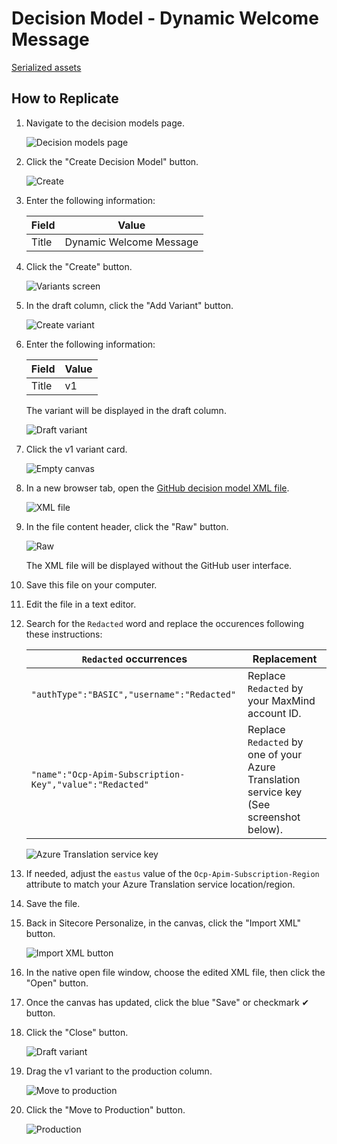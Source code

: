 # Decision Model - Dynamic Welcome Message

[Serialized assets](/demo/experience/personalize/decisioning/decisionModels/Dynamic%20Welcome%20Message)

## How to Replicate

1. Navigate to the decision models page.

   ![Decision models page](/docs/cdp-personalize/decisioning/decisionModels/Decision-models-page.png)

2. Click the "Create Decision Model" button.

   ![Create](/docs/cdp-personalize/decisioning/decisionModels/Create.png)

3. Enter the following information:

   |Field|Value|
   |-|-|
   |Title|Dynamic Welcome Message|

4. Click the "Create" button.

   ![Variants screen](/docs/cdp-personalize/decisioning/decisionModels/Variants.png)

5. In the draft column, click the "Add Variant" button.

   ![Create variant](/docs/cdp-personalize/decisioning/decisionModels/Create-variant.png)

6. Enter the following information:

   |Field|Value|
   |-|-|
   |Title|v1|

   The variant will be displayed in the draft column.

   ![Draft variant](/docs/cdp-personalize/decisioning/decisionModels/Draft-variant.png)

7. Click the v1 variant card.

   ![Empty canvas](/docs/cdp-personalize/decisioning/decisionModels/Empty-canvas.png)

8. In a new browser tab, open the [GitHub decision model XML file](/demo/experience/personalize/decisioning/decisionModels/Dynamic%20Welcome%20Message/v14.xml).

   ![XML file](GitHub.png)

9. In the file content header, click the "Raw" button.

   ![Raw](/docs/cdp-personalize/decisioning/decisionModels/Raw.png)

   The XML file will be displayed without the GitHub user interface.

10. Save this file on your computer.
11. Edit the file in a text editor.
12. Search for the `Redacted` word and replace the occurences following these instructions:

    |`Redacted` occurrences|Replacement|
    |-|-|
    |`"authType":"BASIC","username":"Redacted"`|Replace `Redacted` by your MaxMind account ID.|
    |`"name":"Ocp-Apim-Subscription-Key","value":"Redacted"`|Replace `Redacted` by one of your Azure Translation service key (See screenshot below).|

    ![Azure Translation service key](/docs/cdp-personalize/connections/Azure-Translation/Azure-translation-key.png)

13. If needed, adjust the `eastus` value of the `Ocp-Apim-Subscription-Region` attribute to match your Azure Translation service location/region.
14. Save the file.
15. Back in Sitecore Personalize, in the canvas, click the "Import XML" button.

    ![Import XML button](/docs/cdp-personalize/decisioning/decisionModels/Import-XML-button.png)

16. In the native open file window, choose the edited XML file, then click the "Open" button.
17. Once the canvas has updated, click the blue "Save" or checkmark ✔ button.
18. Click the "Close" button.

    ![Draft variant](/docs/cdp-personalize/decisioning/decisionModels/Draft-variant.png)

19. Drag the v1 variant to the production column.

    ![Move to production](/docs/cdp-personalize/decisioning/decisionModels/Move-to-production.png)

20. Click the "Move to Production" button.

    ![Production](/docs/cdp-personalize/decisioning/decisionModels/Production.png)
